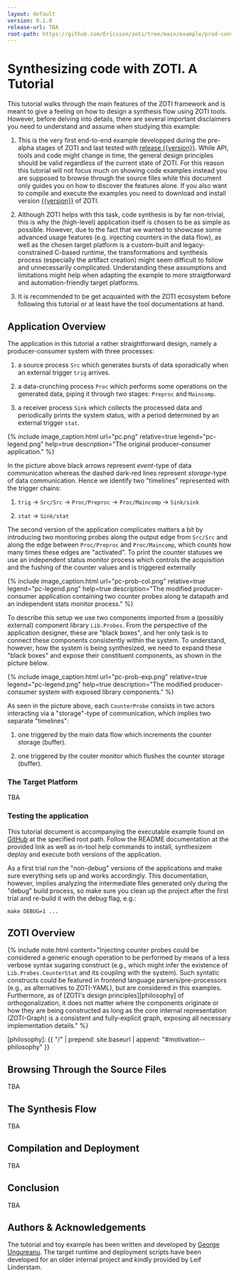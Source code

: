 ```yaml
---
layout: default
version: 0.1.0
release-url: TBA
root-path: https://github.com/Ericsson/zoti/tree/main/example/prod-cons
---
```


# Synthesizing code with ZOTI. A Tutorial


This tutorial walks through the main features of the ZOTI framework
and is meant to give a feeling on how to design a synthesis flow using
ZOTI tools. However, before delving into details, there are several
important disclaimers you need to understand and assume when studying
this example:

1. This is the very first end-to-end example developped during the
   pre-alpha stages of ZOTI and last tested with [release
   {{version}}]({{release-url}}). While API, tools and code might
   change in time, the general design principles should be valid
   regardless of the current state of ZOTI. For this reason this
   tutorial will not focus much on showing code examples instead you
   are supposed to browse through the source files while this document
   only guides you on how to discover the features alone. If you also
   want to compile and execute the examples you need to download and
   install version [{{version}}]({{release-url}}) of ZOTI.
   
1. Although ZOTI helps with this task, code synthesis is by far
   non-trivial, this is why the (high-level) application itself is
   chosen to be as simple as possible. However, due to the fact that
   we wanted to showcase some advanced usage features (e.g. injecting
   counters in the data flow), as well as the chosen target platform
   is a custom-built and legacy-constrained C-based runtime, the
   transformations and synthesis process (especially the artifact
   creation) might seem difficult to follow and unnecessarily
   complicated. Understanding these assumptions and limitations might
   help when adapting the example to more straigtforward and
   automation-friendly target platforms.
   
1. It is recommended to be get acquainted with the ZOTI ecosystem
   before following this tutorial or at least have the tool
   documentations at hand. 

## Application Overview

The application in this tutorial a rather straightforward design,
namely a producer-consumer system with three processes:

1. a source process `Src` which generates bursts of data sporadically
   when an external trigger `trig` arrives.
   
1. a data-crunching process `Proc` which performs some operations on
   the generated data, piping it through two stages: `Preproc` and
   `Maincomp`.
   
1. a receiver process `Sink` which collects the processed data and
   periodically prints the system status, with a period determined by
   an external trigger `stat`.
   
{% include image_caption.html url="pc.png" 
	relative=true legend="pc-legend.png" help=true
	description="The original producer-consumer application." %}

In the picture above black arrows represent *event*-type of data
communication whereas the dashed dark-red lines represent
*storage*-type of data communication. Hence we identify two
"timelines" represented with the trigger chains:

1. `trig` &rarr; `Src/Src` &rarr; `Proc/Preproc` &rarr;
   `Proc/Maincomp` &rarr; `Sink/sink`

2. `stat` &rarr; `Sink/stat`

The second version of the application complicates matters a bit by
introducing two monitoring probes along the output edge from `Src/Src`
and along the edge between `Proc/Preproc` and `Proc/Maincomp`, which
counts how many times these edges are "activated". To print the
counter statuses we use an independent status monitor process which
controls the acquisition and the fushing of the counter values and is
triggered externally
   
{% include image_caption.html url="pc-prob-col.png" 
	relative=true legend="pc-legend.png" help=true
	description="The modified producer-consumer application containing
	two counter probes along te datapath and an independent stats monitor
	process." %}
   
To describe this setup we use two components imported from a (possibly
external) component library `Lib.Probes`. From the perspective of the
application designer, these are "black boxes", and her only task is to
connect these components consistently within the system. To
understand, however, how the system is being synthesized, we need to
expand these "black boxes" and expose their constituent components, as
shown in the picture below.
   
{% include image_caption.html url="pc-prob-exp.png" relative=true
	legend="pc-legend.png" help=true description="The modified
	producer-consumer system with exposed library components." %}

As seen in the picture above, each `CounterProbe` consists in two
actors interacting via a "storage"-type of communication, which
implies two separate "timelines":

1. one triggered by the main data flow which increments the counter
   storage (buffer).

2. one triggered by the couter monitor which flushes the counter
   storage (buffer).

### The Target Platform

TBA

### Testing the application

This tutorial document is accompanying the executable example found on
[GitHub]({{root-path}}) at the specified root path. Follow the README
documentation at the provided link as well as in-tool help commands to
install, synthesizem deploy and execute both versions of the
application.

As a first trial run the "non-debug" versions of the applications and
make sure everything sets up and works accordingly. This
documentation, however, implies analyzing the intermediate files
generated only during the "debug" build process, so make sure you
clean up the project after the first trial and re-build it with the
debug flag, e.g.:

	make DEBUG=1 ...

## ZOTI Overview

{% include note.html content="Injecting counter probes could be
considered a generic enough operation to be performed by means of a
less verbose syntax sugaring construct (e.g., which might infer the
existence of `Lib.Probes.CounterStat` and its coupling with the
system). Such syntatic constructs could be featured in frontend
language parsers/pre-processors (e.g., as alternatives to ZOTI-YAML),
but are considered in this examples. Furthermore, as of [ZOTI's design
principles][philosophy] of orthogonalization, it does not matter where
the components originate or how they are being constructed as long as
the core internal representation (ZOTI-Graph) is a consistent and
fully-explicit graph, exposing all necessary implementation details." %}

[philosophy]: {{ "/" | prepend: site.baseurl | append: "#motivation--philosophy" }}

## Browsing Through the Source Files

TBA

## The Synthesis Flow

TBA

## Compilation and Deployment

TBA

## Conclusion

TBA

## Authors & Acknowledgements

The tutorial and toy example has been written and developed by [George
Ungureanu](https://github.com/ugeorge). The target runtime and
deployment scripts have been developed for an older internal project
and kindly provided by Leif Linderstam.
